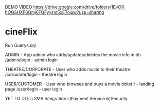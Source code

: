 DEMO VIDEO
https://drive.google.com/drive/folders/1EvOR-hOGSHXF6Gmj6FGFyysm5xEToiuw?usp=sharing

# cineFlix
Run Querys.sql

ADMIN - App admin who adds/updates/deletes the movie info in db
/admin/login - admin login

THEATRE/CORPORATE - User who adds movie to their theatre
/corporate/login - theatre login

USER/CUSTOMER - User who browses and buys a movie ticket
/ - landing page
/user/login - user login

YET TO DO:
i) SMS Integration
ii)Payment Service
iii)Security
